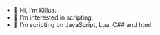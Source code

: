 - 👋 Hi, I’m Killua.
- 👀 I’m interested in scripting.
- 🌱 I’m scripting on JavaScript, Lua, C## and html.

